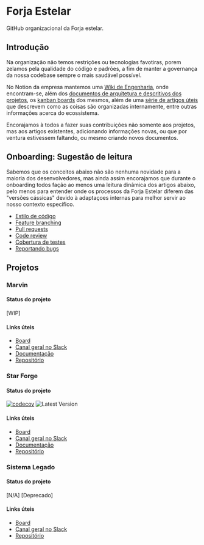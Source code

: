 # Forja Estelar

GitHub organizacional da Forja estelar.

## Introdução

Na organização não temos restrições ou tecnologias favotiras, porem zelamos pela qualidade do código e padrões, a fim de manter a governança da nossa codebase sempre o mais saudável possível.

No Notion da empresa mantemos uma [Wiki de Engenharia](https://www.notion.so/6fc1c94ec7864b7a982884514a012a03?v=f7b554bfc4d04aa89fc009b796a366a6&pvs=4), onde encontram-se, além dos [documentos de arquitetura e descritivos dos projetos](https://www.notion.so/14b04010c98c801ebcf7de06e3e4c800?v=14b04010c98c81c3b5ea000cdb1cf95b), os [kanban boards](https://www.notion.so/14b04010c98c80768e47e886d67cc13d?v=14b04010c98c8193bd81000c4f383b40) dos mesmos, além de uma [série de artigos úteis](https://www.notion.so/10504010c98c8017aaa6d8c6c5537656?v=11204010c98c80d4abd9000cb519f3da) que descrevem como as coisas são organizadas internamente, entre outras informações acerca do ecossistema.

Encorajamos à todos a fazer suas contribuições não somente aos projetos, mas aos artigos existentes, adicionando informações novas, ou que por ventura estivessem faltando, ou mesmo criando novos documentos.

## Onboarding: Sugestão de leitura

Sabemos que os conceitos abaixo não são nenhuma novidade para a maioria dos desenvolvedores, mas ainda assim encorajamos que durante o onboarding todos fação ao menos uma leitura dinâmica dos artigos abaixo, pelo menos para entender onde os processos da Forja Estelar diferem das "versões cássicas" devido à adaptaçoes internas para melhor servir ao nosso contexto específico.

- [Estilo de código](https://www.notion.so/Estilos-do-C-digo-Padr-es-15704010c98c802a946cfb2f837b97c6?pvs=4)
- [Feature branching](https://www.notion.so/Feature-Branching-15404010c98c808187ccd7d5991e3e4c?pvs=4)
- [Pull requests](https://www.notion.so/Pull-Requests-15704010c98c80ee81f9ed4713ec3c78?pvs=4)
- [Code review](https://www.notion.so/Code-Reviews-288ad834a19f4b74b2b7daf65f856a7a?pvs=4)
- [Cobertura de testes](https://www.notion.so/Cobertura-de-Testes-15704010c98c80cca360f36219f20f14?pvs=4)
- [Reportando bugs](https://www.notion.so/Reportando-Bugs-10504010c98c8056a5d3f326d090e61c?pvs=4)

## Projetos

### Marvin

#### Status do projeto

[WIP]

#### Links úteis

- [Board](https://www.notion.so/Kanban-Marvin-14b04010c98c8006abe9f8526171823d?pvs=4)
- [Canal geral no Slack](https://forja-estelar.slack.com/archives/C07US7Y3GDQ)
- [Documentação](https://www.notion.so/Marvin-14b04010c98c81ac9ea2e76061f88297?pvs=4)
- [Repositório](https://github.com/forja-estelar/marvin)

### Star Forge

#### Status do projeto

[![codecov](https://codecov.io/gh/forja-estelar/star-forge/branch/alpha/graph/badge.svg?token=0N79Q7Q4VJ)](https://codecov.io/gh/forja-estelar/star-forge)
![Latest Version](https://img.shields.io/badge/Latest-v1.0.0_(wip_fake)-blue?logo=semver)

#### Links úteis

- [Board](https://www.notion.so/Kanban-Star-Forge-14b04010c98c80abad17efc0f650a855?pvs=4)
- [Canal geral no Slack](https://forja-estelar.slack.com/archives/C084A6HFGTU)
- [Documentação](https://www.notion.so/Star-Forge-14b04010c98c81509745c1e5742f200d?pvs=4)
- [Repositório](https://github.com/forja-estelar/star-forge)

### Sistema Legado

#### Status do projeto

[N/A] [Deprecado]

#### Links úteis

- [Board](https://www.notion.so/Kanban-Sistema-Legado-14b04010c98c80898fc8c53fbc8ed163?pvs=4)
- [Canal geral no Slack](https://forja-estelar.slack.com/archives/C084HTDE35Y)
- [Repositório](https://github.com/forja-estelar/sistema-legado)
